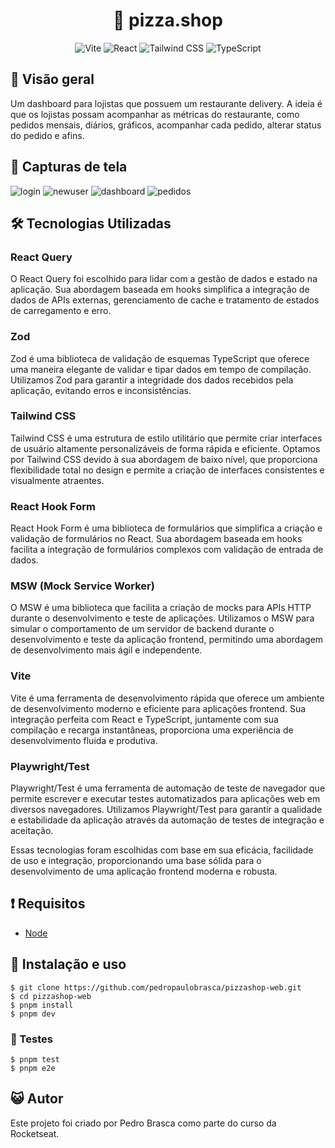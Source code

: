 <div align="center">

# 🍕 pizza.shop

![Vite](https://img.shields.io/badge/Vite-2.x.x-blue)
![React](https://img.shields.io/badge/React-17.x.x-blue)
![Tailwind CSS](https://img.shields.io/badge/Tailwind%20CSS-2.x.x-blue)
![TypeScript](https://img.shields.io/badge/TypeScript-4.x.x-blue)

</div>

## 📜 Visão geral

Um dashboard para lojistas que possuem um restaurante delivery.
A ideia é que os lojistas possam acompanhar as métricas do restaurante, como pedidos mensais, diários, gráficos, acompanhar cada pedido, alterar status do pedido e afins.

## 🎑 Capturas de tela

![login](https://github.com/pedropaulobrasca/pizzashop-web/assets/51256634/90d74d02-8dc6-4a16-a3ad-3d45cb783c0e)
![newuser](https://github.com/pedropaulobrasca/pizzashop-web/assets/51256634/ad9dd5d9-f9f3-4b6e-9f89-0f71060e0cfe)
![dashboard](https://github.com/pedropaulobrasca/pizzashop-web/assets/51256634/4862c934-13a8-49ff-9cd7-2b83901be143)
![pedidos](https://github.com/pedropaulobrasca/pizzashop-web/assets/51256634/98a40ea7-af7f-4b79-9658-73eada405fb2)

## 🛠️ Tecnologias Utilizadas

### React Query

O React Query foi escolhido para lidar com a gestão de dados e estado na aplicação. Sua abordagem baseada em hooks simplifica a integração de dados de APIs externas, gerenciamento de cache e tratamento de estados de carregamento e erro.

### Zod

Zod é uma biblioteca de validação de esquemas TypeScript que oferece uma maneira elegante de validar e tipar dados em tempo de compilação. Utilizamos Zod para garantir a integridade dos dados recebidos pela aplicação, evitando erros e inconsistências.

### Tailwind CSS

Tailwind CSS é uma estrutura de estilo utilitário que permite criar interfaces de usuário altamente personalizáveis de forma rápida e eficiente. Optamos por Tailwind CSS devido à sua abordagem de baixo nível, que proporciona flexibilidade total no design e permite a criação de interfaces consistentes e visualmente atraentes.

### React Hook Form

React Hook Form é uma biblioteca de formulários que simplifica a criação e validação de formulários no React. Sua abordagem baseada em hooks facilita a integração de formulários complexos com validação de entrada de dados.

### MSW (Mock Service Worker)

O MSW é uma biblioteca que facilita a criação de mocks para APIs HTTP durante o desenvolvimento e teste de aplicações. Utilizamos o MSW para simular o comportamento de um servidor de backend durante o desenvolvimento e teste da aplicação frontend, permitindo uma abordagem de desenvolvimento mais ágil e independente.

### Vite

Vite é uma ferramenta de desenvolvimento rápida que oferece um ambiente de desenvolvimento moderno e eficiente para aplicações frontend. Sua integração perfeita com React e TypeScript, juntamente com sua compilação e recarga instantâneas, proporciona uma experiência de desenvolvimento fluida e produtiva.

### Playwright/Test

Playwright/Test é uma ferramenta de automação de teste de navegador que permite escrever e executar testes automatizados para aplicações web em diversos navegadores. Utilizamos Playwright/Test para garantir a qualidade e estabilidade da aplicação através da automação de testes de integração e aceitação.

Essas tecnologias foram escolhidas com base em sua eficácia, facilidade de uso e integração, proporcionando uma base sólida para o desenvolvimento de uma aplicação frontend moderna e robusta.

## ❗ Requisitos

- [Node](https://nodejs.org/en/download/)

## 💾 Instalação e uso

```
$ git clone https://github.com/pedropaulobrasca/pizzashop-web.git
$ cd pizzashop-web
$ pnpm install
$ pnpm dev
```

### 🚨 Testes

```
$ pnpm test
$ pnpm e2e
```

</details>

## 😺 Autor

Este projeto foi criado por Pedro Brasca como parte do curso da Rocketseat.

